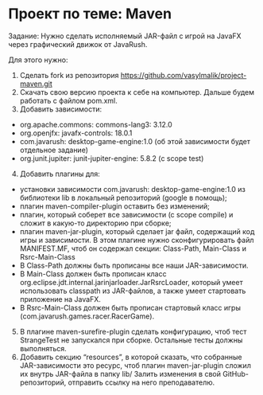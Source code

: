 # Проект по теме: Maven
Задание: Нужно сделать исполняемый JAR-файл с игрой на JavaFX через графический движок от JavaRush.

Для этого нужно:

1) Сделать fork из репозитория https://github.com/vasylmalik/project-maven.git
2) Скачать свою версию проекта к себе на компьютер. Дальше будем работать с файлом pom.xml.
3) Добавить зависимости:
- org.apache.commons: commons-lang3: 3.12.0
- org.openjfx: javafx-controls: 18.0.1
- com.javarush: desktop-game-engine:1.0 (об этой зависимости будет отдельное задание)
- org.junit.jupiter: junit-jupiter-engine: 5.8.2 (с scope test)
4) Добавить плагины для:
- установки зависимости com.javarush: desktop-game-engine:1.0 из библиотеки lib в локальный репозиторий (google в помощь);
- плагин maven-compiler-plugin оставить без изменений;
- плагин, который соберет все зависимости (с scope compile) и сложит в какую-то директорию при сборке;
- плагин maven-jar-plugin, который сделает jar файл, содержащий код игры и зависимости. В этом плагине нужно сконфигурировать файл MANIFEST.MF, чтоб он содержал секции: Class-Path, Main-Class и Rsrc-Main-Class
- В Class-Path должны быть прописаны все наши JAR-зависимости.
- В Main-Class должен быть прописан класс org.eclipse.jdt.internal.jarinjarloader.JarRsrcLoader, который умеет использовать classpath из JAR-файлов, а также умеет стартовать приложение на JavaFX. 
- В Rsrc-Main-Class должен быть прописан стартовый класс игры (com.javarush.games.racer.RacerGame).
5) В плагине maven-surefire-plugin сделать конфигурацию, чтоб тест StrangeTest не запускался при сборке. Остальные тесты должны выполняться.
6) Добавить секцию “resources”, в которой сказать, что собранные JAR-зависимости это ресурс, чтоб плагин maven-jar-plugin сложил их внутрь JAR-файла в папку lib/
Залить изменения в свой GitHub-репозиторий, отправить ссылку на него преподавателю.
